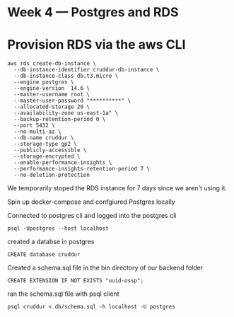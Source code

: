 # Week 4 — Postgres and RDS

# Provision RDS via the aws CLI

```
aws rds create-db-instance \
  --db-instance-identifier cruddur-db-instance \
  --db-instance-class db.t3.micro \
  --engine postgres \
  --engine-version  14.6 \
  --master-username root \
  --master-user-password "**********" \
  --allocated-storage 20 \
  --availability-zone us-east-1a" \
  --backup-retention-period 0 \
  --port 5432 \
  --no-multi-az \
  --db-name cruddur \
  --storage-type gp2 \
  --publicly-accessible \
  --storage-encrypted \
  --enable-performance-insights \
  --performance-insights-retention-period 7 \
  --no-deletion-protection
```
We temporarily stoped the RDS instance for 7 days since we aren't using it.

Spin up docker-compose and confgiured Postgres locally

Connected to postgres cli and logged into the postgres cli
```
psql -Upostgres --host localhost
```

created a databse in postgres
```
CREATE database cruddur
```

Created a schema.sql file in the bin directory of our backend folder
```
CREATE EXTENSION IF NOT EXISTS "uuid-ossp";
```

ran the schema.sql file with psql client
```
psql cruddur < db/schema.sql -h localhost -U postgres
```
